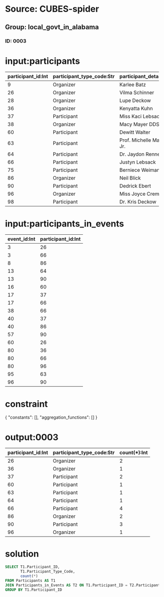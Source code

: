 # Source: CUBES-spider
## Group: local_govt_in_alabama
### ID: 0003

# input:participants

| participant_id:Int | participant_type_code:Str | participant_details:Str |
|---|---|---|
| 9 | Organizer | Karlee Batz |
| 26 | Organizer | Vilma Schinner |
| 28 | Organizer | Lupe Deckow |
| 36 | Organizer | Kenyatta Kuhn |
| 37 | Participant | Miss Kaci Lebsack |
| 38 | Organizer | Macy Mayer DDS |
| 60 | Participant | Dewitt Walter |
| 63 | Participant | Prof. Michelle Maggio Jr. |
| 64 | Participant | Dr. Jaydon Renner |
| 66 | Participant | Justyn Lebsack |
| 75 | Participant | Berniece Weimann |
| 86 | Organizer | Neil Blick |
| 90 | Participant | Dedrick Ebert |
| 96 | Organizer | Miss Joyce Cremin |
| 98 | Participant | Dr. Kris Deckow |

# input:participants_in_events

| event_id:Int | participant_id:Int |
|---|---|
| 3 | 26 |
| 3 | 66 |
| 8 | 86 |
| 13 | 64 |
| 13 | 90 |
| 16 | 60 |
| 17 | 37 |
| 17 | 66 |
| 38 | 66 |
| 40 | 37 |
| 40 | 86 |
| 57 | 90 |
| 60 | 26 |
| 80 | 36 |
| 80 | 66 |
| 80 | 96 |
| 95 | 63 |
| 96 | 90 |

# constraint

{
  "constants": [],
  "aggregation_functions": []
}

# output:0003

| participant_id:Int | participant_type_code:Str | count(*):Int |
|---|---|---|
| 26 | Organizer | 2 |
| 36 | Organizer | 1 |
| 37 | Participant | 2 |
| 60 | Participant | 1 |
| 63 | Participant | 1 |
| 64 | Participant | 1 |
| 66 | Participant | 4 |
| 86 | Organizer | 2 |
| 90 | Participant | 3 |
| 96 | Organizer | 1 |

# solution

```sql
SELECT T1.Participant_ID,
       T1.Participant_Type_Code,
       count(*)
FROM Participants AS T1
JOIN Participants_in_Events AS T2 ON T1.Participant_ID = T2.Participant_ID
GROUP BY T1.Participant_ID
```
